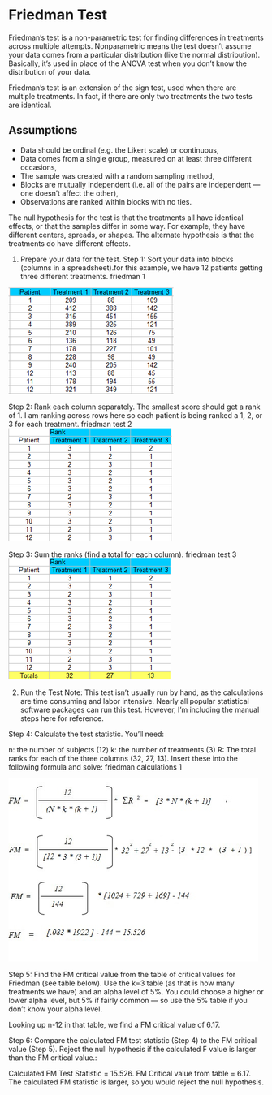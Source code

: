 # Friedman Test
Friedman’s test is a non-parametric test for finding differences in treatments across multiple attempts. Nonparametric means the test doesn’t assume your data comes from a particular distribution (like the normal distribution). Basically, it’s used in place of the ANOVA test when you don’t know the distribution of your data.

Friedman’s test is an extension of the sign test, used when there are multiple treatments. In fact, if there are only two treatments the two tests are identical.

## Assumptions
* Data should be ordinal (e.g. the Likert scale) or continuous,
* Data comes from a single group, measured on at least three different occasions,
* The sample was created with a random sampling method,
* Blocks are mutually independent (i.e. all of the pairs are independent — one doesn’t affect the other),
* Observations are ranked within blocks with no ties.

The null hypothesis for the test is that the treatments all have identical effects, or that the samples differ in some way. For example, they have different centers, spreads, or shapes. The alternate hypothesis is that the treatments do have different effects.

1. Prepare your data for the test.
Step 1: Sort your data into blocks (columns in a spreadsheet).for this example, we have 12 patients getting three different treatments.
friedman 1

<img src="./images/friedman-1.png" alt="data" class="inline"/>

Step 2: Rank each column separately. The smallest score should get a rank of 1. I am ranking across rows here so each patient is being ranked a 1, 2, or 3 for each treatment.
friedman test 2
<img src="./images/friedman-2.png" alt="data" class="inline"/>


Step 3: Sum the ranks (find a total for each column).
friedman test 3
<img src="./images/friedman-3.png" alt="data" class="inline"/>


2. Run the Test
Note: This test isn’t usually run by hand, as the calculations are time consuming and labor intensive. Nearly all popular statistical software packages can run this test. However, I’m including the manual steps here for reference.

Step 4: Calculate the test statistic. You’ll need:

n: the number of subjects (12)
k: the number of treatments (3)
R: The total ranks for each of the three columns (32, 27, 13).
Insert these into the following formula and solve:
friedman calculations 1

<img src="./images/friedman-1.jpg" alt="data" class="inline"/>


Step 5: Find the FM critical value from the table of critical values for Friedman (see table below).
Use the k=3 table (as that is how many treatments we have) and an alpha level of 5%. You could choose a higher or lower alpha level, but 5% if fairly common — so use the 5% table if you don’t know your alpha level.

Looking up n-12 in that table, we find a FM critical value of 6.17.

Step 6: Compare the calculated FM test statistic (Step 4) to the FM critical value (Step 5). Reject the null hypothesis if the calculated F value is larger than the FM critical value.:

Calculated FM Test Statistic = 15.526.
FM Critical value from table = 6.17.
The calculated FM statistic is larger, so you would reject the null hypothesis.
